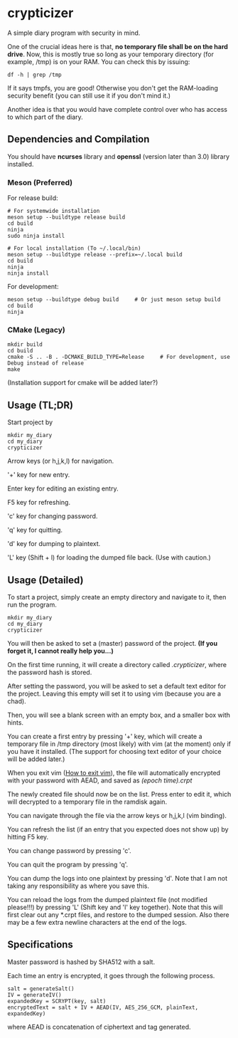 # crypticizer
A simple diary program with security in mind.

One of the crucial ideas here is that,
**no temporary file shall be on the hard drive**.
Now, this is mostly true so long as your temporary directory (for example, /tmp)
is on your RAM.
You can check this by issuing:
```
df -h | grep /tmp
```
If it says tmpfs, you are good!
Otherwise you don't get the RAM-loading security benefit
(you can still use it if you don't mind it.)

Another idea is that you would have complete control over
who has access to which part of the diary.

## Dependencies and Compilation
You should have **ncurses** library and **openssl** (version later than 3.0) library installed.
### Meson (Preferred)
For release build:
```
# For systemwide installation
meson setup --buildtype release build
cd build
ninja
sudo ninja install

# For local installation (To ~/.local/bin)
meson setup --buildtype release --prefix=~/.local build
cd build
ninja
ninja install
```
For development:
```
meson setup --buildtype debug build     # Or just meson setup build
cd build
ninja
```
### CMake (Legacy)
```
mkdir build
cd build
cmake -S .. -B . -DCMAKE_BUILD_TYPE=Release     # For development, use Debug instead of release
make
```
(Installation support for cmake will be added later?)

## Usage (TL;DR)
Start project by
```
mkdir my_diary
cd my_diary
crypticizer
```
Arrow keys (or h,j,k,l) for navigation.

'+' key for new entry.

Enter key for editing an existing entry.

F5 key for refreshing.

'c' key for changing password.

'q' key for quitting.

'd' key for dumping to plaintext.

'L' key (Shift + l) for loading the dumped file back. (Use with caution.)

## Usage (Detailed)
To start a project, simply create an empty directory and navigate to it,
then run the program.
```
mkdir my_diary
cd my_diary
crypticizer
```
You will then be asked to set a (master) password of the project.
**(If you forget it, I cannot really help you...)**

On the first time running, it will create a directory called *.crypticizer*, where the password hash is stored.

After setting the password,
you will be asked to set a default text editor for the project.
Leaving this empty will set it to using vim (because you are a chad).

Then, you will see a blank screen with an empty box, and a smaller box with hints.

You can create a first entry by pressing '+' key,
which will create a temporary file in /tmp directory (most likely) with vim (at the moment) only if you have it installed. (The support for choosing text editor of your choice will be added later.)

When you exit vim ([How to exit vim](https://stackoverflow.com/questions/11828270/how-do-i-exit-vim)),
the file will automatically encrypted with your password with AEAD, and saved as *(epoch time).crpt*

The newly created file should now be on the list.
Press enter to edit it, which will decrypted to a temporary file in the ramdisk again.

You can navigate through the file via the arrow keys or h,j,k,l (vim binding).

You can refresh the list (if an entry that you expected does not show up) by hitting F5 key.

You can change password by pressing 'c'.

You can quit the program by pressing 'q'.

You can dump the logs into one plaintext by pressing 'd'.
Note that I am not taking any responsibility as where you save this.

You can reload the logs from the dumped plaintext file (not modified please!!!) by pressing 'L' (Shift key and 'l' key together).
Note that this will first clear out any *.crpt files, and restore to the dumped session.
Also there may be a few extra newline characters at the end of the logs.

## Specifications
Master password is hashed by SHA512 with a salt.

Each time an entry is encrypted, it goes through the following process.
```
salt = generateSalt()
IV = generateIV()
expandedKey = SCRYPT(key, salt)
encryptedText = salt + IV + AEAD(IV, AES_256_GCM, plainText, expandedKey)
```
where AEAD is concatenation of ciphertext and tag generated.
